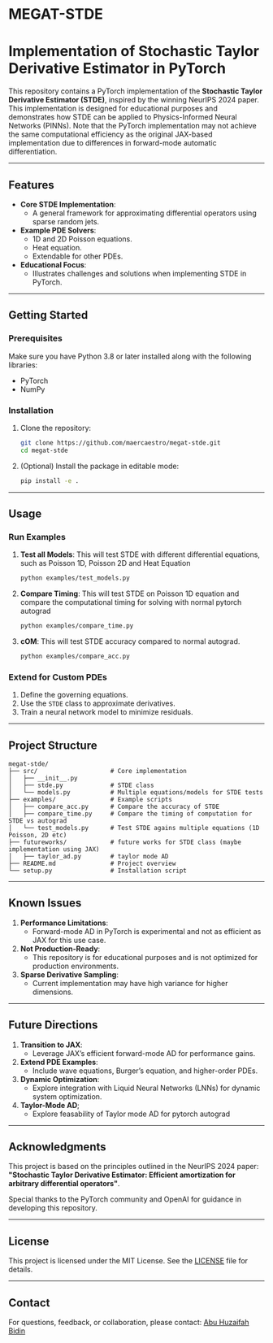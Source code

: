 # MEGAT-STDE
# Implementation of Stochastic Taylor Derivative Estimator in PyTorch

This repository contains a PyTorch implementation of the **Stochastic Taylor Derivative Estimator (STDE)**, inspired by the winning NeurIPS 2024 paper. This implementation is designed for educational purposes and demonstrates how STDE can be applied to Physics-Informed Neural Networks (PINNs). Note that the PyTorch implementation may not achieve the same computational efficiency as the original JAX-based implementation due to differences in forward-mode automatic differentiation.

---

## **Features**

- **Core STDE Implementation**:
  - A general framework for approximating differential operators using sparse random jets.
- **Example PDE Solvers**:
  - 1D and 2D Poisson equations.
  - Heat equation.
  - Extendable for other PDEs.
- **Educational Focus**:
  - Illustrates challenges and solutions when implementing STDE in PyTorch.

---

## **Getting Started**

### **Prerequisites**

Make sure you have Python 3.8 or later installed along with the following libraries:

- PyTorch
- NumPy

### **Installation**

1. Clone the repository:

   ```bash
   git clone https://github.com/maercaestro/megat-stde.git
   cd megat-stde
   ```


2. (Optional) Install the package in editable mode:

   ```bash
   pip install -e .
   ```

---

## **Usage**

### **Run Examples**

1. **Test all Models**:
   This will test STDE with different differential equations, such as Poisson 1D, Poisson 2D and Heat Equation

   ```bash
   python examples/test_models.py
   ```

2. **Compare Timing**:
    This will test STDE on Poisson 1D equation and compare the computational timing for solving with normal pytorch autograd

   ```bash
   python examples/compare_time.py
   ```

3. **cOM**:
    This will test STDE accuracy compared to normal autograd.

   ```bash
   python examples/compare_acc.py
   ```

### **Extend for Custom PDEs**

1. Define the governing equations.
2. Use the `STDE` class to approximate derivatives.
3. Train a neural network model to minimize residuals.

---

## **Project Structure**

```plaintext
megat-stde/
├── src/                    # Core implementation
│   ├── __init__.py
│   ├── stde.py             # STDE class
│   └── models.py           # Multiple equations/models for STDE tests
├── examples/               # Example scripts
│   ├── compare_acc.py      # Compare the accuracy of STDE
│   ├── compare_time.py     # Compare the timing of computation for STDE vs autograd
│   └── test_models.py      # Test STDE agains multiple equations (1D Poisson, 2D etc)
├── futureworks/            # future works for STDE class (maybe implementation using JAX)
│   ├── taylor_ad.py        # taylor mode AD
├── README.md               # Project overview
└── setup.py                # Installation script
```

---

## **Known Issues**

1. **Performance Limitations**:
   - Forward-mode AD in PyTorch is experimental and not as efficient as JAX for this use case.
2. **Not Production-Ready**:
   - This repository is for educational purposes and is not optimized for production environments.
3. **Sparse Derivative Sampling**:
   - Current implementation may have high variance for higher dimensions.

---

## **Future Directions**

1. **Transition to JAX**:
   - Leverage JAX’s efficient forward-mode AD for performance gains.
2. **Extend PDE Examples**:
   - Include wave equations, Burger’s equation, and higher-order PDEs.
3. **Dynamic Optimization**:
   - Explore integration with Liquid Neural Networks (LNNs) for dynamic system optimization.
4. **Taylor-Mode AD**;
   - Explore feasability of Taylor mode AD for pytorch autograd

---

## **Acknowledgments**

This project is based on the principles outlined in the NeurIPS 2024 paper:
**"Stochastic Taylor Derivative Estimator: Efficient amortization for arbitrary differential operators"**.

Special thanks to the PyTorch community and OpenAI for guidance in developing this repository.

---

## **License**

This project is licensed under the MIT License. See the [LICENSE](LICENSE) file for details.

---

## **Contact**

For questions, feedback, or collaboration, please contact:
[Abu Huzaifah Bidin](mailto\:maercaestro@gmail.com)

